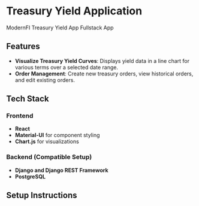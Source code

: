 # Treasury Yield Application

ModernFI Treasury Yield App Fullstack App


## Features
- **Visualize Treasury Yield Curves**: Displays yield data in a line chart for various terms over a selected date range.
- **Order Management**: Create new treasury orders, view historical orders, and edit existing orders. 


## Tech Stack
### Frontend
- **React**
- **Material-UI** for component styling
- **Chart.js** for visualizations

### Backend (Compatible Setup)
- **Django and Django REST Framework**
- **PostgreSQL**

## Setup Instructions